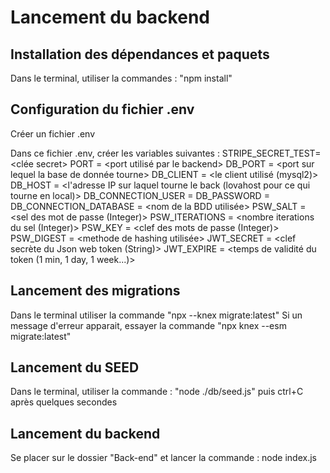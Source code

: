 # Lancement du backend

## Installation des dépendances et paquets

Dans le terminal, utiliser la commandes :
"npm install"

## Configuration du fichier .env

Créer un fichier .env

Dans ce fichier .env, créer les variables suivantes :
STRIPE_SECRET_TEST=<clée secret>
PORT = <port utilisé par le backend>
DB_PORT = <port sur lequel la base de donnée tourne>
DB_CLIENT = <le client utilisé (mysql2)>
DB_HOST = <l'adresse IP sur laquel tourne le back (lovahost pour ce qui tourne en local)>
DB_CONNECTION_USER = <username utilisateur de la BDD>
DB_PASSWORD = <mot de passe utilisateur de la BDD>
DB_CONNECTION_DATABASE = <nom de la BDD utilisée>
PSW_SALT = <sel des mot de passe (Integer)>
PSW_ITERATIONS = <nombre iterations du sel (Integer)>
PSW_KEY = <clef des mots de passe (Integer)>
PSW_DIGEST = <methode de hashing utilisée>
JWT_SECRET = <clef secrète du Json web token (String)>
JWT_EXPIRE = <temps de validité du token (1 min, 1 day, 1 week...)>

## Lancement des migrations

Dans le terminal utiliser la commande "npx --knex migrate:latest"
Si un message d'erreur apparait, essayer la commande "npx knex --esm migrate:latest"

## Lancement du SEED

Dans le terminal, utiliser la commande : "node ./db/seed.js"
puis ctrl+C après quelques secondes

## Lancement du backend

Se placer sur le dossier "Back-end" et lancer la commande :
node index.js
